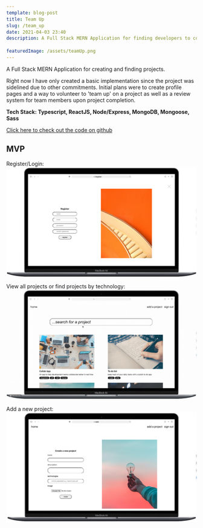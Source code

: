```yaml
---
template: blog-post
title: Team Up
slug: /team_up
date: 2021-04-03 23:40
description: A Full Stack MERN Application for finding developers to collaborate on projects, built using typescript.

featuredImage: /assets/teamUp.png
---
```


A Full Stack MERN Application for creating and finding projects.

Right now I have only created a basic implementation since the project was sidelined due to other commitments. Initial plans were to create profile pages and a way to volunteer to 'team up' on a project as well as a review system for team members upon project completion.

<strong>Tech Stack: Typescript, ReactJS, Node/Express, MongoDB, Mongoose, Sass</strong>

[Click here to check out the code on github](https://github.com/josepwil/team-up)

## MVP

Register/Login:
![registerPage](https://github.com/josepwil/team-up/blob/main/uploads/register.png?raw=true)

View all projects or find projects by technology:
![projectPage](https://github.com/josepwil/team-up/blob/main/uploads/project_search.gif?raw=true)

Add a new project:
![addproject](https://github.com/josepwil/team-up/blob/main/uploads/add_project.png?raw=true)
